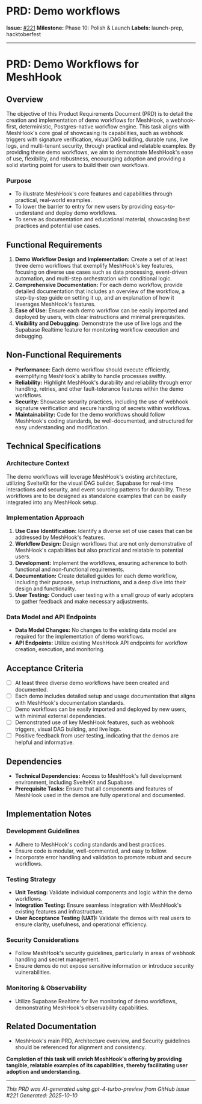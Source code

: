 # PRD: Demo workflows

**Issue:** [#221](https://github.com/profullstack/meshhook/issues/221)
**Milestone:** Phase 10: Polish & Launch
**Labels:** launch-prep, hacktoberfest

---

# PRD: Demo Workflows for MeshHook

## Overview

The objective of this Product Requirements Document (PRD) is to detail the creation and implementation of demo workflows for MeshHook, a webhook-first, deterministic, Postgres-native workflow engine. This task aligns with MeshHook's core goal of showcasing its capabilities, such as webhook triggers with signature verification, visual DAG building, durable runs, live logs, and multi-tenant security, through practical and relatable examples. By providing these demo workflows, we aim to demonstrate MeshHook's ease of use, flexibility, and robustness, encouraging adoption and providing a solid starting point for users to build their own workflows.

### Purpose
- To illustrate MeshHook's core features and capabilities through practical, real-world examples.
- To lower the barrier to entry for new users by providing easy-to-understand and deploy demo workflows.
- To serve as documentation and educational material, showcasing best practices and potential use cases.

## Functional Requirements

1. **Demo Workflow Design and Implementation:** Create a set of at least three demo workflows that exemplify MeshHook's key features, focusing on diverse use cases such as data processing, event-driven automation, and multi-step orchestration with conditional logic.
2. **Comprehensive Documentation:** For each demo workflow, provide detailed documentation that includes an overview of the workflow, a step-by-step guide on setting it up, and an explanation of how it leverages MeshHook's features.
3. **Ease of Use:** Ensure each demo workflow can be easily imported and deployed by users, with clear instructions and minimal prerequisites.
4. **Visibility and Debugging:** Demonstrate the use of live logs and the Supabase Realtime feature for monitoring workflow execution and debugging.

## Non-Functional Requirements

- **Performance:** Each demo workflow should execute efficiently, exemplifying MeshHook's ability to handle processes swiftly.
- **Reliability:** Highlight MeshHook's durability and reliability through error handling, retries, and other fault-tolerance features within the demo workflows.
- **Security:** Showcase security practices, including the use of webhook signature verification and secure handling of secrets within workflows.
- **Maintainability:** Code for the demo workflows should follow MeshHook's coding standards, be well-documented, and structured for easy understanding and modification.

## Technical Specifications

### Architecture Context
The demo workflows will leverage MeshHook's existing architecture, utilizing SvelteKit for the visual DAG builder, Supabase for real-time interactions and security, and event sourcing patterns for durability. These workflows are to be designed as standalone examples that can be easily integrated into any MeshHook setup.

### Implementation Approach
1. **Use Case Identification:** Identify a diverse set of use cases that can be addressed by MeshHook's features.
2. **Workflow Design:** Design workflows that are not only demonstrative of MeshHook's capabilities but also practical and relatable to potential users.
3. **Development:** Implement the workflows, ensuring adherence to both functional and non-functional requirements.
4. **Documentation:** Create detailed guides for each demo workflow, including their purpose, setup instructions, and a deep dive into their design and functionality.
5. **User Testing:** Conduct user testing with a small group of early adopters to gather feedback and make necessary adjustments.

### Data Model and API Endpoints
- **Data Model Changes:** No changes to the existing data model are required for the implementation of demo workflows.
- **API Endpoints:** Utilize existing MeshHook API endpoints for workflow creation, execution, and monitoring.

## Acceptance Criteria

- [ ] At least three diverse demo workflows have been created and documented.
- [ ] Each demo includes detailed setup and usage documentation that aligns with MeshHook's documentation standards.
- [ ] Demo workflows can be easily imported and deployed by new users, with minimal external dependencies.
- [ ] Demonstrated use of key MeshHook features, such as webhook triggers, visual DAG building, and live logs.
- [ ] Positive feedback from user testing, indicating that the demos are helpful and informative.

## Dependencies

- **Technical Dependencies:** Access to MeshHook's full development environment, including SvelteKit and Supabase.
- **Prerequisite Tasks:** Ensure that all components and features of MeshHook used in the demos are fully operational and documented.

## Implementation Notes

### Development Guidelines
- Adhere to MeshHook's coding standards and best practices.
- Ensure code is modular, well-commented, and easy to follow.
- Incorporate error handling and validation to promote robust and secure workflows.

### Testing Strategy
- **Unit Testing:** Validate individual components and logic within the demo workflows.
- **Integration Testing:** Ensure seamless integration with MeshHook's existing features and infrastructure.
- **User Acceptance Testing (UAT):** Validate the demos with real users to ensure clarity, usefulness, and operational efficiency.

### Security Considerations
- Follow MeshHook's security guidelines, particularly in areas of webhook handling and secret management.
- Ensure demos do not expose sensitive information or introduce security vulnerabilities.

### Monitoring & Observability
- Utilize Supabase Realtime for live monitoring of demo workflows, demonstrating MeshHook's observability capabilities.

## Related Documentation
- MeshHook's main PRD, Architecture overview, and Security guidelines should be referenced for alignment and consistency.

**Completion of this task will enrich MeshHook's offering by providing tangible, relatable examples of its capabilities, thereby facilitating user adoption and understanding.**

---

*This PRD was AI-generated using gpt-4-turbo-preview from GitHub issue #221*
*Generated: 2025-10-10*
